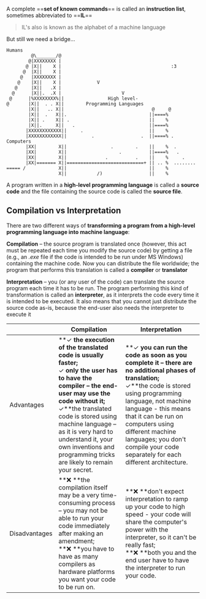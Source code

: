 A complete  ==**set of known commands**== is called an **instruction list**, sometimes abbreviated to ==**IL**==

>IL's also is known as the alphabet of a machine language

But still we need a bridge...

~~~~~~~~~~~~~~~~~~~~~~~~~~~~~~~~~~~~~~~~~~~~~~~~~~~~~~~~~~~~~~~~Modified~~Art by Nina Butorac
Humans
         @\_______/@
        @|XXXXXXXX |
       @ |X||    X |                                        :3
      @  |X||    X |
     @   |XXXXXXXX |
    @    |X||    X |             V
   @     |X||   .X |
  @      |X||.  .X |                      V
 @      |%XXXXXXXX%||                High level-    
@       |X||  . . X||        Programming Languages
        |X||   .. X||                                @     @          
        |X||  .   X||.                              ||====%
        |X|| .    X|| .                             ||    %
        |X||.     X||   .                           ||====%
       |XXXXXXXXXXXX||     .                        ||    %
       |XXXXXXXXXXXX||         .                 .  ||====% .     Computers
       |XX|        X||                .        .    ||    %  .
       |XX|        X||                   .          ||====%   .
       |XX|        X||              .          .    ||    %     .
       |XX|======= X||============================+ || .. %  ........
===== /            X||                              ||    %
                   X||           /)                 ||    %
~~~~~~~~~~~~~~~~~~~~~~~~~~~~~~~~~~~~~~~~~~~~~~~~~~~~~~~~~~~~~~~~~~~~~~~~

A program written in a **high-level programming language** is called a **source code** and the file containing the source code is called the **source file**.

## Compilation vs Interpretation

There are two different ways of **transforming a program from a high-level programming language into machine language**:

**Compilation** – the source program is translated once (however, this act must be repeated each time you modify the source code) by getting a file (e.g., an _.exe_ file if the code is intended to be run under MS Windows) containing the machine code. Now you can distribute the file worldwide; the program that performs this translation is called a **compiler** or **translator**

**Interpretation** – you (or any user of the code) can translate the source program each time it has to be run. The program performing this kind of transformation is called an **interpreter**, as it interprets the code every time it is intended to be executed. It also means that you cannot just distribute the source code as-is, because the end-user also needs the interpreter to execute it

| |Compilation|Interpretation|
|---|---|---|
|Advantages| **✓ **the execution of the translated code is usually faster;<br>**✓ **only the user has to have the compiler – the end-user may use the code without it;<br>**✓**the translated code is stored using machine language – as it is very hard to understand it, your own inventions and programming tricks are likely to remain your secret.| **✓ **you can run the code as soon as you complete it – there are no additional phases of translation;<br>**✓**the code is stored using programming language, not machine language - this means that it can be run on computers using different machine languages; you don't compile your code separately for each different architecture.|
|Disadvantages|**❌ **the compilation itself may be a very time-consuming process – you may not be able to run your code immediately after making an amendment;<br> **❌ **you have to have as many compilers as hardware platforms you want your code to be run on.| **❌ **don't expect interpretation to ramp up your code to high speed - your code will share the computer's power with the interpreter, so it can't be really fast;<br> **❌ **both you and the end user have to have the interpreter to run your code.|


